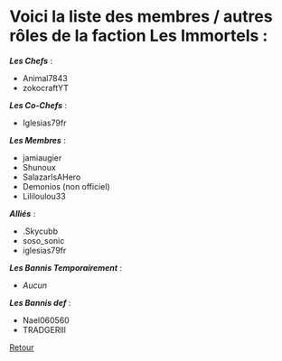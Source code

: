 # Voici la liste des membres / autres rôles de la faction **Les Immortels** :

_**Les Chefs**_ :
- Animal7843
- zokocraftYT

_**Les Co-Chefs**_ :
- Iglesias79fr

_**Les Membres**_ :
- jamiaugier
- Shunoux
- SalazarIsAHero
- Demonios (non officiel)
- Lililoulou33

_**Alliés**_ :
- .Skycubb
- soso_sonic
- iglesias79fr

_**Les Bannis Temporairement**_ :
- _Aucun_

_**Les Bannis def**_ :
- Nael060560
- TRADGERlll

[Retour](./README.md)

